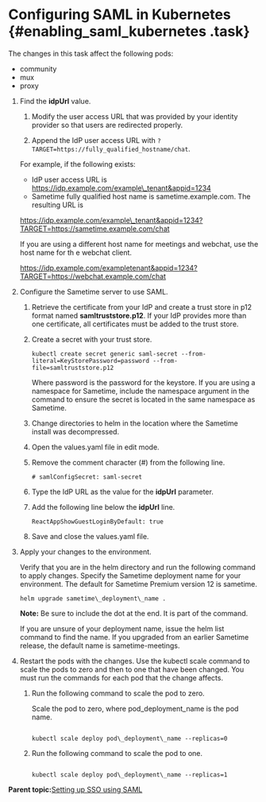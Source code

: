 # Configuring SAML in Kubernetes {#enabling_saml_kubernetes .task}

The changes in this task affect the following pods:

-   community
-   mux
-   proxy

1.  Find the **idpUrl** value.

    1.  Modify the user access URL that was provided by your identity provider so that users are redirected properly.

    2.  Append the IdP user access URL with `?TARGET=https://fully_qualified_hostname/chat`.

    For example, if the following exists:

    -   IdP user access URL is https://idp.example.com/example\_tenant&appid=1234
    -   Sametime fully qualified host name is sametime.example.com.
    The resulting URL is

    https://idp.example.com/example\_tenant&appid=1234?TARGET=https://sametime.example.com/chat

    If you are using a different host name for meetings and webchat, use the host name for th e webchat client.

    https://idp.example.com/exampletenant&appid=1234?TARGET=https://webchat.example.com/chat

2.  Configure the Sametime server to use SAML.

    1.  Retrieve the certificate from your IdP and create a trust store in p12 format named **samltruststore.p12**. If your IdP provides more than one certificate, all certificates must be added to the trust store.

    2.  Create a secret with your trust store.

        ``` {#codeblock_whq_ztl_qtb}
        kubectl create secret generic saml-secret --from-literal=KeyStorePassword=password --from-file=samltruststore.p12
        ```

        Where password is the password for the keystore. If you are using a namespace for Sametime, include the namespace argument in the command to ensure the secret is located in the same namespace as Sametime.

    3.  Change directories to helm in the location where the Sametime install was decompressed.

    4.  Open the values.yaml file in edit mode.

    5.  Remove the comment character \(\#\) from the following line.

        `# samlConfigSecret: saml-secret`

    6.  Type the IdP URL as the value for the **idpUrl** parameter.

    7.  Add the following line below the **idpUrl** line.

        ``` {#codeblock_vh2_kv3_rtb}
        ReactAppShowGuestLoginByDefault: true
        ```

    8.  Save and close the values.yaml file.

3.  Apply your changes to the environment.

    Verify that you are in the helm directory and run the following command to apply changes. Specify the Sametime deployment name for your environment. The default for Sametime Premium version 12 is sametime.

    ``` {#codeblock_iyn_51d_d5b}
    helm upgrade sametime\_deployment\_name .
    ```

    **Note:** Be sure to include the dot at the end. It is part of the command.

    If you are unsure of your deployment name, issue the helm list command to find the name. If you upgraded from an earlier Sametime release, the default name is sametime-meetings.

4.  Restart the pods with the changes. Use the kubectl scale command to scale the pods to zero and then to one that have been changed. You must run the commands for each pod that the change affects.

    1.  Run the following command to scale the pod to zero.

        Scale the pod to zero, where pod\_deployment\_name is the pod name.

        ``` {#codeblock_cwz_mwc_d5b}
        
        kubectl scale deploy pod\_deployment\_name --replicas=0
        
        ```

    2.  Run the following command to scale the pod to one.

        ``` {#codeblock_i2c_4wc_d5b}
        
        kubectl scale deploy pod\_deployment\_name --replicas=1
        ```


**Parent topic:**[Setting up SSO using SAML](enabling_sso_saml.md)

